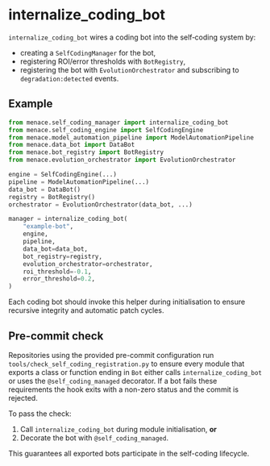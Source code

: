 # internalize_coding_bot

`internalize_coding_bot` wires a coding bot into the self‑coding system by:

- creating a `SelfCodingManager` for the bot,
- registering ROI/error thresholds with `BotRegistry`,
- registering the bot with `EvolutionOrchestrator` and subscribing to `degradation:detected` events.

## Example

```python
from menace.self_coding_manager import internalize_coding_bot
from menace.self_coding_engine import SelfCodingEngine
from menace.model_automation_pipeline import ModelAutomationPipeline
from menace.data_bot import DataBot
from menace.bot_registry import BotRegistry
from menace.evolution_orchestrator import EvolutionOrchestrator

engine = SelfCodingEngine(...)
pipeline = ModelAutomationPipeline(...)
data_bot = DataBot()
registry = BotRegistry()
orchestrator = EvolutionOrchestrator(data_bot, ...)

manager = internalize_coding_bot(
    "example-bot",
    engine,
    pipeline,
    data_bot=data_bot,
    bot_registry=registry,
    evolution_orchestrator=orchestrator,
    roi_threshold=-0.1,
    error_threshold=0.2,
)
```

Each coding bot should invoke this helper during initialisation to ensure
recursive integrity and automatic patch cycles.

## Pre-commit check

Repositories using the provided pre-commit configuration run
`tools/check_self_coding_registration.py` to ensure every module that exports a
class or function ending in `Bot` either calls `internalize_coding_bot` or uses
the `@self_coding_managed` decorator.  If a bot fails these requirements the
hook exits with a non-zero status and the commit is rejected.

To pass the check:

1. Call `internalize_coding_bot` during module initialisation, **or**
2. Decorate the bot with `@self_coding_managed`.

This guarantees all exported bots participate in the self-coding lifecycle.
